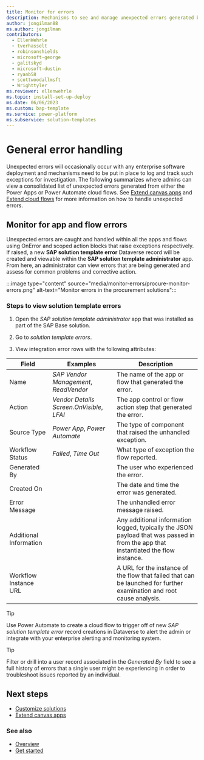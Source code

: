 ```yaml
---
title: Monitor for errors
description: Mechanisms to see and manage unexpected errors generated by the SAP Procurement solutions.
author: jongilman88
ms.author: jongilman
contributors:
  - EllenWehrle
  - tverhasselt
  - robinsonshields
  - microsoft-george
  - galitskyd
  - microsoft-dustin
  - ryanb58
  - scottwoodallmsft
  - Wrighttyler
ms.reviewer: ellenwehrle
ms.topic: install-set-up-deploy
ms.date: 06/06/2023
ms.custom: bap-template
ms.service: power-platform
ms.subservice: solution-templates
---
```

# General error handling

Unexpected errors will occasionally occur with any enterprise software deployment and mechanisms need to be put in place to log and track such exceptions for investigation. The following summarizes where admins can view a consolidated list of unexpected errors generated from either the Power Apps or Power Automate cloud flows. See [Extend canvas apps](extend-canvas-apps.md) and [Extend cloud flows](extend-cloud-flows.md) for more information on how to handle unexpected errors.

## Monitor for app and flow errors

Unexpected errors are caught and handled within all the apps and flows using OnError and scoped action blocks that raise exceptions respectively. If raised, a new **SAP solution template error** Dataverse record will be created and viewable within the **SAP solution template administrator** app. From here, an administrator can view errors that are being generated and assess for common problems and corrective action.

:::image type="content" source="media/monitor-errors/procure-monitor-errors.png" alt-text="Monitor errors in the procurement solutions":::

### Steps to view solution template errors

1. Open the _SAP solution template administrator_ app that was installed as part of the SAP Base solution.

2. Go to _solution template errors_.

3. View integration error rows with the following attributes:

| Field | Examples| Description |
| ----------- | ----------- | ----------- |
| Name | _SAP Vendor Management_, _ReadVendor_ | The name of the app or flow that generated the error. |
| Action | _Vendor Details Screen.OnVisible_, _LFAI_ | The app control or flow action step that generated the error. |
| Source Type | _Power App_, _Power Automate_ | The type of component that raised the unhandled exception. |
| Workflow Status | _Failed_, _Time Out_ | What type of exception the flow reported. |
| Generated By | | The user who experienced the error. |
| Created On | | The date and time the error was generated. |
| Error Message | | The unhandled error message raised. |
| Additional Information | | Any additional information logged, typically the JSON payload that was passed in from the app that instantiated the flow instance. |
| Workflow Instance URL | | A URL for the instance of the flow that failed that can be launched for further examination and root cause analysis. |

> [!TIP]
> Use Power Automate to create a cloud flow to trigger off of new _SAP solution template error_ record creations in Dataverse to alert the admin or integrate with your enterprise alerting and monitoring system.

> [!TIP]
> Filter or drill into a user record associated in the _Generated By_ field to see a full history of errors that a single user might be experiencing in order to troubleshoot issues reported by an individual.

## Next steps

- [Customize solutions](customize-solutions.md)
- [Extend canvas apps](extend-canvas-apps.md)

### See also

- [Overview](../overview.md)
- [Get started](get-started.md)
